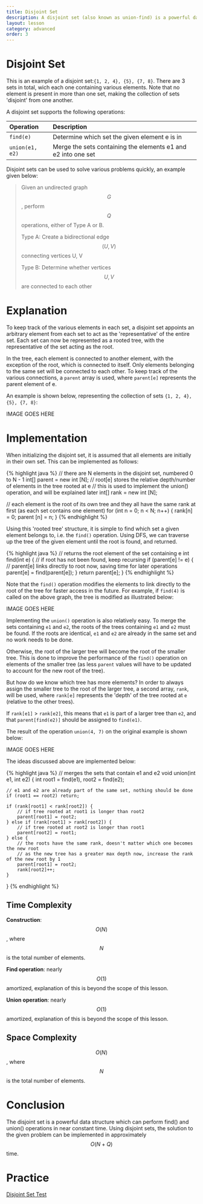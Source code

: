 ```yaml
---
title: Disjoint Set
description: A disjoint set (also known as union-find) is a powerful data structure which represents a collection of sets, each containing a number of items.
layout: lesson
category: advanced
order: 3
---
```


# Disjoint Set
This is an example of a disjoint set:`{1, 2, 4}, {5}, {7, 8}`. There are 3 sets in total, wich each one containing various elements. Note that no element is present in more than one set, making the collection of sets 'disjoint' from one another.

A disjoint set supports the following operations:

| Operation       | Description                                                   |
|:----------------|:--------------------------------------------------------------|
| `find(e)`       | Determine which set the given element e is in                 |
| `union(e1, e2)` | Merge the sets containing the elements e1 and e2 into one set |

Disjoint sets can be used to solve various problems quickly, an example given below:

>Given an undirected graph $$G$$, perform $$Q$$ operations, either of Type A or B.
>
>Type A: Create a bidirectional edge $$(U,V)$$ connecting vertices U, V
>
>Type B: Determine whether vertices $$U,V$$ are connected to each other

# Explanation

To keep track of the various elements in each set, a disjoint set appoints an arbitrary element from each set to act as the 'representative' of the entire set. Each set can now be represented as a rooted tree, with the representative of the set acting as the root.

In the tree, each element is connected to another element, with the exception of the root, which is connected to itself. Only elements belonging to the same set will be connected to each other. To keep track of the various connections, a `parent` array is used, where `parent[e]` represents the parent element of e.

An example is shown below, representing the collection of sets `{1, 2, 4}, {5}, {7, 8}`:

IMAGE GOES HERE

# Implementation

When initializing the disjoint set, it is assumed that all elements are initially in their own set. This can be implemented as follows:

{% highlight java %}
// there are N elements in the disjoint set, numbered 0 to N - 1
int[] parent = new int [N];
// root[e] stores the relative depth/number of elements in the tree rooted at e
// this is used to implement the union() operation, and will be explained later
int[] rank = new int [N];

// each element is the root of its own tree and they all have the same rank at first (as each set contains one element)
for (int n = 0; n < N; n++) {
    rank[n] = 0;
    parent [n] = n;
}
{% endhighlight %}

Using this 'rooted tree' structure, it is simple to find which set a given element belongs to, i.e. the `find()` operation. Using DFS, we can traverse up the tree of the given element until the root is found, and returned.

{% highlight java %}
// returns the root element of the set containing e
int find(int e) {
    // if root has not been found, keep recursing
    if (parent[e] != e) {
        // parent[e] links directly to root now, saving time for later operations
        parent[e] = find(parent[e]);
    }
    return parent[e];
}
{% endhighlight %}

Note that the `find()` operation modifies the elements to link directly to the root of the tree for faster access in the future. For example, if `find(4)` is called on the above graph, the tree is modified as illustrated below:

IMAGE GOES HERE

Implementing the `union()` operation is also relatively easy. To merge the sets containing `e1` and `e2`, the roots of the trees containing `e1` and `e2` must be found. If the roots are identical, `e1` and `e2` are already in the same set and no work needs to be done.

Otherwise, the root of the larger tree will become the root of the smaller tree. This is done to improve the performance of the `find()` operation on elements of the smaller tree (as less `parent` values will have to be updated to account for the new root of the tree).

But how do we know which tree has more elements? In order to always assign the smaller tree to the root of the larger tree, a second array, `rank`, will be used, where `rank[e]` represents the 'depth' of the tree rooted at `e` (relative to the other trees).

If `rank[e1]` > `rank[e2]`, this means that `e1` is part of a larger tree than `e2`, and that `parent[find(e2)]` should be assigned to `find(e1)`.

The result of the operation `union(4, 7)` on the original example is shown below:

IMAGE GOES HERE

The ideas discussed above are implemented below:

{% highlight java %}
// merges the sets that contain e1 and e2
void union(int e1, int e2) {
    int root1 = find(e1), root2 = find(e2);

    // e1 and e2 are already part of the same set, nothing should be done
    if (root1 == root2) return;
    
    if (rank[root1] < rank[root2]) {
        // if tree rooted at root1 is longer than root2
        parent[root1] = root2;
    } else if (rank[root1] > rank[root2]) {
        // if tree rooted at root2 is longer than root1
        parent[root2] = root1;
    } else {
        // the roots have the same rank, doesn't matter which one becomes the new root
        // as the new tree has a greater max depth now, increase the rank of the new root by 1
        parent[root1] = root2;
        rank[root2]++;
    }
}
{% endhighlight %}

## Time Complexity
**Construction**: $$O(N)$$, where $$N$$ is the total number of elements.

**Find operation**: nearly $$O(1)$$ amortized, explanation of this is beyond the scope of this lesson.

**Union operation**: nearly $$O(1)$$ amortized, explanation of this is beyond the scope of this lesson.

## Space Complexity
$$O(N)$$, where $$N$$ is the total number of elements.

# Conclusion
The disjoint set is a powerful data structure which can perform find() and union() operations in near constant time. Using disjoint sets, the solution to the given problem can be implemented in approximately $$O(N+Q)$$ time.

# Practice
[Disjoint Set Test](https://dmoj.ca/problem/ds2)
